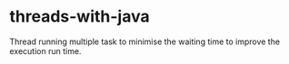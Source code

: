 # threads-with-java
Thread running multiple task to minimise the waiting time to improve the execution run time.
